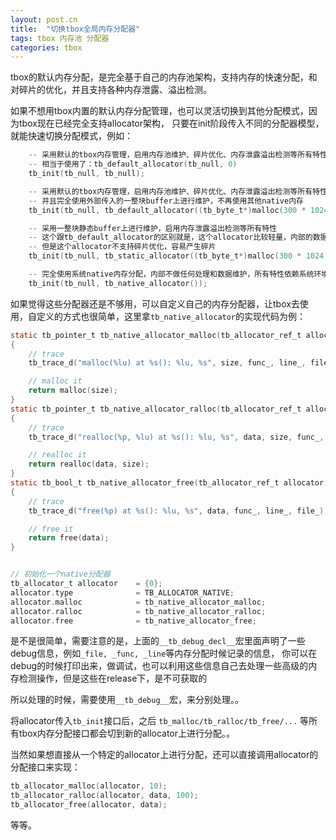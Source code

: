 ```yaml
---
layout: post.cn
title:  "切换tbox全局内存分配器"
tags: tbox 内存池 分配器
categories: tbox
---
```


tbox的默认内存分配，是完全基于自己的内存池架构，支持内存的快速分配，和对碎片的优化，并且支持各种内存泄露、溢出检测。

如果不想用tbox内置的默认内存分配管理，也可以灵活切换到其他分配模式，因为tbox现在已经完全支持allocator架构，
只要在init阶段传入不同的分配器模型，就能快速切换分配模式，例如：

```c
    -- 采用默认的tbox内存管理，启用内存池维护、碎片优化、内存泄露溢出检测等所有特性
    -- 相当于使用了：tb_default_allocator(tb_null, 0)
    tb_init(tb_null, tb_null);

    -- 采用默认的tbox内存管理，启用内存池维护、碎片优化、内存泄露溢出检测等所有特性
    -- 并且完全使用外部传入的一整块buffer上进行维护，不再使用其他native内存
    tb_init(tb_null, tb_default_allocator((tb_byte_t*)malloc(300 * 1024 * 1024), 300 * 1024 * 1024));

    -- 采用一整块静态buffer上进行维护，启用内存泄露溢出检测等所有特性
    -- 这个跟tb_default_allocator的区别就是，这个allocator比较轻量，内部的数据结构简单，占用内存少，适合低资源环境
    -- 但是这个allocator不支持碎片优化，容易产生碎片
    tb_init(tb_null, tb_static_allocator((tb_byte_t*)malloc(300 * 1024 * 1024), 300 * 1024 * 1024));

    -- 完全使用系统native内存分配，内部不做任何处理和数据维护，所有特性依赖系统环境，tbox不再支持内存池和内存检测等特性
    tb_init(tb_null, tb_native_allocator());
```





如果觉得这些分配器还是不够用，可以自定义自己的内存分配器，让tbox去使用，自定义的方式也很简单，这里拿`tb_native_allocator`的实现代码为例：

```c
static tb_pointer_t tb_native_allocator_malloc(tb_allocator_ref_t allocator, tb_size_t size __tb_debug_decl__)
{
    // trace
    tb_trace_d("malloc(%lu) at %s(): %lu, %s", size, func_, line_, file_);

    // malloc it
    return malloc(size);
}
static tb_pointer_t tb_native_allocator_ralloc(tb_allocator_ref_t allocator, tb_pointer_t data, tb_size_t size __tb_debug_decl__)
{
    // trace
    tb_trace_d("realloc(%p, %lu) at %s(): %lu, %s", data, size, func_, line_, file_);

    // realloc it
    return realloc(data, size);
}
static tb_bool_t tb_native_allocator_free(tb_allocator_ref_t allocator, tb_pointer_t data __tb_debug_decl__)
{
    // trace    
    tb_trace_d("free(%p) at %s(): %lu, %s", data, func_, line_, file_);

    // free it
    return free(data);
}


// 初始化一个native分配器
tb_allocator_t allocator    = {0};
allocator.type              = TB_ALLOCATOR_NATIVE;
allocator.malloc            = tb_native_allocator_malloc;
allocator.ralloc            = tb_native_allocator_ralloc;
allocator.free              = tb_native_allocator_free;

```

是不是很简单，需要注意的是，上面的`__tb_debug_decl__`宏里面声明了一些debug信息，例如`_file, _func, _line`等内存分配时候记录的信息，
你可以在debug的时候打印出来，做调试，也可以利用这些信息自己去处理一些高级的内存检测操作，但是这些在release下，是不可获取的

所以处理的时候，需要使用`__tb_debug__`宏，来分别处理。。

将allocator传入`tb_init`接口后，之后 `tb_malloc/tb_ralloc/tb_free/...` 等所有tbox内存分配接口都会切到新的allocator上进行分配。。

当然如果想直接从一个特定的allocator上进行分配，还可以直接调用allocator的分配接口来实现：

```c
tb_allocator_malloc(allocator, 10);
tb_allocator_ralloc(allocator, data, 100);
tb_allocator_free(allocator, data);
```

等等。

